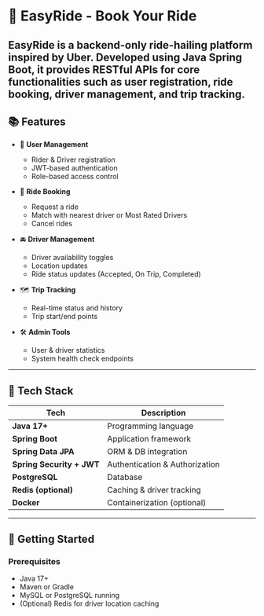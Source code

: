 # 🚗 EasyRide - Book Your Ride

EasyRide is a backend-only ride-hailing platform inspired by Uber. Developed using **Java Spring Boot**, it provides RESTful APIs for core functionalities such as user registration, ride booking, driver management, and trip tracking.
---

## 📚 Features

- 👤 **User Management**
  - Rider & Driver registration
  - JWT-based authentication
  - Role-based access control

- 📍 **Ride Booking**
  - Request a ride
  - Match with nearest driver or Most Rated Drivers
  - Cancel rides

- 🚘 **Driver Management**
  - Driver availability toggles
  - Location updates
  - Ride status updates (Accepted, On Trip, Completed)

- 🗺️ **Trip Tracking**
  - Real-time status and history
  - Trip start/end points

- 🛠️ **Admin Tools**
  - User & driver statistics
  - System health check endpoints

---

## 🧰 Tech Stack

| Tech            | Description                        |
|-----------------|------------------------------------|
| **Java 17+**     | Programming language               |
| **Spring Boot** | Application framework              |
| **Spring Data JPA** | ORM & DB integration          |
| **Spring Security + JWT** | Authentication & Authorization |
| **PostgreSQL** | Database                       |
| **Redis (optional)** | Caching & driver tracking     |
| **Docker**       | Containerization (optional)       |

---

## 🚀 Getting Started

### Prerequisites

- Java 17+
- Maven or Gradle
- MySQL or PostgreSQL running
- (Optional) Redis for driver location caching
